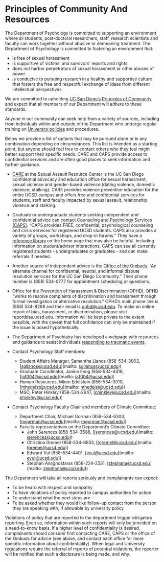 # Principles of Community And Resources

The Department of Psychology is committed to supporting an environment where all students, post-doctoral researchers, staff, research scientists and faculty can work together without abusive or demeaning treatment. The Department of Psychology is committed to fostering an environment that:

* is free of sexual harassment
* is supportive of victims’ and survivors’ reports and rights
* does not harbor perpetrators of sexual harassment or other abuses of power
* is conducive to pursuing research in a healthy and supportive culture that fosters the free and respectful exchange of ideas from different intellectual perspectives

We are committed to upholding [UC San Diego’s Principles of Community](https://ucsd.edu/about/principles.html) and expect that all members of our Department will adhere to these standards.

Anyone in our community can seek help from a variety of sources, including from individuals within and outside of the Department who undergo regular training on [University policies](http://www.ucsd.edu/catalog/front/shpp.html) and procedures.

Below we provide a list of options that may be pursued alone or in any combination depending on circumstances. This list is intended as a starting point, but anyone should feel free to contact others who they feel might better support their specific needs. CARE and CAPS provide access to confidential services and are often good places to seek information and further guidance.

* [CARE](https://students.ucsd.edu/sponsor/sarc/reporting.html) at the Sexual Assault Resource Center is the UC San Diego confidential advocacy and education office for sexual harassment, sexual violence and gender-based violence (dating violence, domestic violence, stalking). CARE provides violence prevention education for the entire UCSD campus and offers free and confidential services for students, staff and faculty impacted by sexual assault, relationship violence and stalking.

* Graduate or undergraduate students seeking independent and confidential advice can contact [Counseling and Psychology Services (CAPS)](https://caps.ucsd.edu/).  “CAPS provides FREE, confidential, psychological counseling and crisis services for registered UCSD students.  CAPS also provides a variety of groups, workshops, and drop-in forums.” They have a [reference library](https://caps.ucsd.edu/selfhelp.html) on the home page that may also be helpful, including information on student/advisor interactions. CAPS can see all currently registered students - undergraduates or graduates - and can make referrals if needed. 

* Another source of independent advice is the [Office of the Ombuds](https://ombuds.ucsd.edu/index.html). “An alternate channel for confidential, neutral, and informal dispute resolution services for the UC San Diego Community.” Their phone number is (858) 534-0777 for appointment scheduling or questions.

* [Office for the Prevention of Harassment & Discrimination (OPHD)](https://ophd.ucsd.edu/).  OPHD "works to resolve complaints of discrimination and harassment through formal investigation or alternative resolution.”  OPHD’s main phone line is (858) 534-8298 and their email is ophd@ucsd.edu. To make an online report of bias, harassment, or discrimination, please visit reportbias.ucsd.edu. Information will be kept private to the extent possible, with the caveat that full confidence can only be maintained if the issue is posed hypothetically.

* The Department of Psychiatry has developed a webpage with resources and guidance to assist individuals [responding to traumatic events](https://medschool.ucsd.edu/som/psychiatry/Pages/Traumatic-Events.aspx).

* Contact Psychology Staff members:
	* Student Affairs Manager, Samantha Llanos (858-534-3002, [sgllanos@ucsd.edu](mailto: sgllanos@ucsd.edu))
	* Graduate Coordinator, Janice Feng (858-534-4416, [jaf004@ucsd.edu](mailto: jaf004@ucsd.edu)) 
	* Human Resources, Miren Edelstein (858-534-3010, [mhedelst@ucsd.edu](mailto: mhedelst@ucsd.edu)) 
	* MSO, Peter Hinkley (858-534-2947, [phinkley@ucsd.edu](mailto: phinkley@ucsd.edu))

* Contact Psychology Faculty Chair and members of Climate Committee:

	* Department Chair, Michael Gorman (858-534-6303, [mgorman@ucsd.edu](mailto: mgorman@ucsd.edu))
	* Faculty representatives on the Department’s Climate Committee:
		* John Serences (858-534-3686, [jserences@ucsd.edu](mailto: jserences@ucsd.edu))
		* Christina Gremel (858-534-8933, [tgremel@ucsd.edu](mailto: tgremel@ucsd.edu))
		* Edward Vul (858-534-4401, [evul@ucsd.edu](mailto: evul@ucsd.edu))
		* Stephan Anagnostaras (858-224-2531, [stephana@ucsd.edu](mailto: stephana@ucsd.edu))

The Department will take all reports seriously and complainants can expect:

* To be heard with respect and sympathy
* To have violations of policy reported to campus authorities for action
* To understand what the next steps are
* To be asked whether they would like follow-up contact from the person they are speaking with, if allowable by university policy

Violations of policy that are reported to the department trigger obligatory reporting. Even so, information within such reports will only be provided on a need-to-know basis. If a higher level of confidentiality is desired, complainants should consider first contacting CARE, CAPS or the office of the Ombuds for advice (see above, and contact each office for more specific information about confidentiality). When legal and University regulations require the referral of reports of potential violations, the reporter will be notified that such a disclosure is being made, and why.
